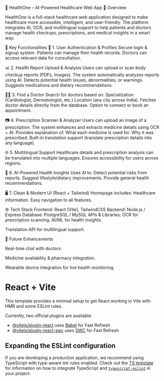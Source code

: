 🏥 HealthOne – AI-Powered Healthcare Web App
📌 Overview

HealthOne is a full-stack healthcare web application designed to make healthcare more accessible, intelligent, and user-friendly. The platform integrates AI, OCR, and multilingual support to help patients and doctors manage health checkups, prescriptions, and medical insights in a smart way.

🚀 Key Functionalities
🔐 1. User Authentication & Profiles
Secure login & signup system.
Patients can manage their health records.
Doctors can access relevant data for consultation.

📊 2. Health Report Upload & Analysis
Users can upload or scan body checkup reports (PDFs, images).
The system automatically analyzes reports using AI.
Detects potential health issues, abnormalities, or warnings.
Suggests medications and dietary recommendations.

👨‍⚕️ 3. Find a Doctor
Search for doctors based on:
Specialization (Cardiologist, Dermatologist, etc.)
Location (any city across India).
Fetches doctor details directly from the database.
Option to connect or book an appointment.

📷 4. Prescription Scanner & Analyzer
Users can upload an image of a prescription.
The system enhances and extracts medicine details using OCR + AI.
Provides explanation of:
What each medicine is used for.
Why it was prescribed.
Built-in translation support (translate prescription details into any language).

🌐 5. Multilingual Support
Healthcare details and prescription analysis can be translated into multiple languages.
Ensures accessibility for users across regions.

🧠 6. AI-Powered Health Insights
Uses AI to:
Detect potential risks from reports.
Suggest lifestyle/dietary improvements.
Provide general health recommendations.

🖥️ 7. Clean & Modern UI (React + Tailwind)
Homepage includes:
Healthcare information.
Easy navigation to all features.


⚙️ Tech Stack
Frontend: React (Vite), TailwindCSS
Backend: Node.js / Express
Database: PostgreSQL / MySQL
APIs & Libraries:
OCR for prescription scanning.
AI/ML for health insights.

Translation API for multilingual support.

🎯 Future Enhancements

Real-time chat with doctors.

Medicine availability & pharmacy integration.

Wearable device integration for live health monitoring.

# React + Vite

This template provides a minimal setup to get React working in Vite with HMR and some ESLint rules.

Currently, two official plugins are available:

- [@vitejs/plugin-react](https://github.com/vitejs/vite-plugin-react/blob/main/packages/plugin-react) uses [Babel](https://babeljs.io/) for Fast Refresh
- [@vitejs/plugin-react-swc](https://github.com/vitejs/vite-plugin-react/blob/main/packages/plugin-react-swc) uses [SWC](https://swc.rs/) for Fast Refresh

## Expanding the ESLint configuration

If you are developing a production application, we recommend using TypeScript with type-aware lint rules enabled. Check out the [TS template](https://github.com/vitejs/vite/tree/main/packages/create-vite/template-react-ts) for information on how to integrate TypeScript and [`typescript-eslint`](https://typescript-eslint.io) in your project.
